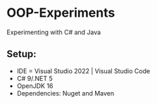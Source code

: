 # OOP-Experiments
Experimenting with C# and Java

## Setup:
* IDE = Visual Studio 2022 | Visual Studio Code
* C# 9/.NET 5
* OpenJDK 16
* Dependencies: Nuget and Maven
